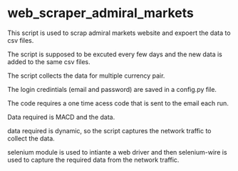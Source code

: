 # web_scraper_admiral_markets

This script is used to scrap admiral markets website and expoert the data to csv files.  
  
The script is supposed to be excuted every few days and the new data is added to the same csv files.

The script collects the data for multiple currency pair.  
  
The login credintials (email and password) are saved in a config.py file.
  
The code requires a one time acess code that is sent to the email each run.   

Data required is MACD and the data.  
  
data required is dynamic, so the script captures the network traffic to collect the data.    
  
selenium module is used to intiante a web driver and then selenium-wire is used to capture the required data from the network traffic.  
  
  

